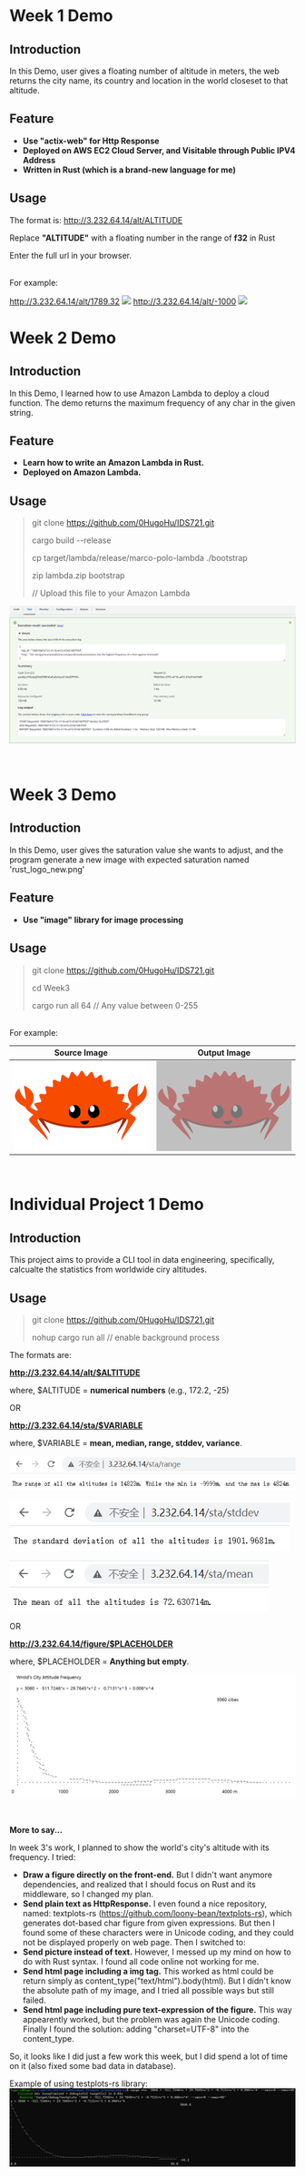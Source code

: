 # Week 1 Demo
## Introduction

In this Demo, user gives a floating number of altitude in meters, the web returns the city name, its country and location in the world closeset to that altitude.

## Feature
- **Use "actix-web" for Http Response**
- **Deployed on AWS EC2 Cloud Server, and Visitable through Public IPV4 Address**
- **Written in Rust (which is a brand-new language for me)**

## Usage
The format is: http://3.232.64.14/alt/ALTITUDE

Replace **"ALTITUDE"** with a floating number in the range of **f32** in Rust

Enter the full url in your browser.

<br />
For example:

http://3.232.64.14/alt/1789.32
![](https://s1.ax1x.com/2023/01/24/pSYt7LD.png)
http://3.232.64.14/alt/-1000
![](https://s1.ax1x.com/2023/01/24/pSYtbee.png)


# Week 2 Demo
## Introduction

In this Demo, I learned how to use Amazon Lambda to deploy a cloud function. The demo returns the maximum frequency of any char in the given string.

## Feature
- **Learn how to write an Amazon Lambda in Rust.**
- **Deployed on Amazon Lambda.**

## Usage
> git clone https://github.com/0HugoHu/IDS721.git
> 
> cargo build --release
> 
> cp target/lambda/release/marco-polo-lambda ./bootstrap
> 
> zip lambda.zip bootstrap
> 
> // Upload this file to your Amazon Lambda
> 

![](/images/demo2.png)

<br />

# Week 3 Demo
## Introduction

In this Demo, user gives the saturation value she wants to adjust, and the program generate a new image with expected saturation named 'rust_logo_new.png'

## Feature
- **Use "image" library for image processing**

## Usage
> git clone https://github.com/0HugoHu/IDS721.git
> 
> cd Week3
>
> cargo run all 64 // Any value between 0-255
> 

<br />
For example:


|Source Image|Output Image|
|---|---|
|![](/Week3/rust_logo.png)|![](/Week3/rust_logo_new.png)|


<br />

# Individual Project 1 Demo

## Introduction

This project aims to provide a CLI tool in data engineering, specifically, calcualte the statistics from worldwide ciry altitudes. 

## Usage
> git clone https://github.com/0HugoHu/IDS721.git
> 
> nohup cargo run all // enable background process
> 

The formats are:

**http://3.232.64.14/alt/$ALTITUDE**

where, $ALTITUDE = **numerical numbers** (e.g., 172.2, -25)

OR

**http://3.232.64.14/sta/$VARIABLE**

where, $VARIABLE = **mean, median, range, stddev, variance**.

![](/images/indi1.png)

![](/images/indi2.png)

![](/images/indi3.png)

OR

**http://3.232.64.14/figure/$PLACEHOLDER**

where, $PLACEHOLDER = **Anything but empty**.

![](/images/indi4.png)

<br />

**More to say...**

In week 3's work, I planned to show the world's city's altitude with its frequency. I tried:

- **Draw a figure directly on the front-end.** But I didn't want anymore dependencies, and realized that I should focus on Rust and its middleware, so I changed my plan.
- **Send plain text as HttpResponse.** I even found a nice repository, named: textplots-rs (https://github.com/loony-bean/textplots-rs), which generates dot-based char figure from given expressions. But then I found some of these characters were in Unicode coding, and they could not be displayed properly on web page. Then I switched to:
- **Send picture instead of text.** However, I messed up my mind on how to do with Rust syntax. I found all code online not working for me.
- **Send html page including a img tag.** This worked as html could be return simply as content_type("text/html").body(html). But I didn't know the absolute path of my image, and I tried all possible ways but still failed.
- **Send html page including pure text-expression of the figure.** This way appearently worked, but the problem was again the Unicode coding. Finally I found the solution: adding "charset=UTF-8" into the content_type.

So, it looks like I did just a few work this week, but I did spend a lot of time on it (also fixed some bad data in database).

Example of using testplots-rs library:
![](/images/indi5.png)

<br />


